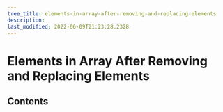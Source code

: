 ```yaml
---
tree_title: elements-in-array-after-removing-and-replacing-elements
description: 
last_modified: 2022-06-09T21:23:28.2328
---
```


# Elements in Array After Removing and Replacing Elements

## Contents
